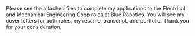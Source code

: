 Please see the attached files to complete my applications to the Electrical and Mechanical Engineering Coop roles at Blue Robotics. 
You will see my cover letters for both roles, my resume, transcript, and portfolio. 
Thank you for your consideration. 
